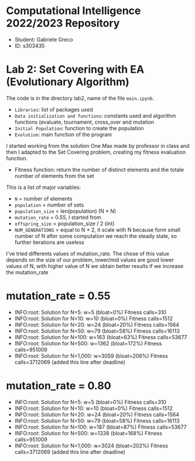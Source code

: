 # Computational Intelligence 2022/2023 Repository
- Student: Gabriele Greco
- ID: s303435

# Lab 2: Set Covering with EA (Evolutionary Algorithm)

The code is in the directory lab2, name of the file `main.ipynb`.
- `Libraries`: list of packages used
- `Data initialization and functions`: constants used and algorithm functions (evaluate, tournament, cross_over and mutation
- `Initial Population`: function to create the population
- `Evolution`: main function of the program

I started working from the solution One Max made by professor in class and then I adapted to the Set Covering problem, creating my fitness evaluation function.

- Fitness function: return the number of distinct elements and the totale number of elements from the set

This is a list of major variables:
- `N` = number of elements
- `population` = number of sets 
- `population_size` = len(population) (N * N)
- `mutation_rate` = 0.55, I started from
- `offspring_size` = population_size / 2 (int)
- `NUM_GENERATIONS` = equal to N * 2, it scale with N because form small number of N after some computation we reach the steady state, so further iterations are useless

I've tried differents values of mutation_rate. The chose of this value depends on the size of our problem, lower/mid values are good lower values of N, with higher value of N we obtain better results if we increase the mutation_rate

# mutation_rate = 0.55
- INFO:root: Solution for N=5: w=5 (bloat=0%) Fitness calls=310
- INFO:root: Solution for N=10: w=10 (bloat=0%) Fitness calls=1512
- INFO:root: Solution for N=20: w=24 (bloat=20%) Fitness calls=1564
- INFO:root: Solution for N=50: w=79 (bloat=58%) Fitness calls=16113
- INFO:root: Solution for N=100: w=163 (bloat=63%) Fitness calls=53677
- INFO:root: Solution for N=500: w=1362 (bloat=172%) Fitness calls=951009
- INFO:root: Solution for N=1,000: w=3059 (bloat=206%) Fitness calls=3712069 (added this line after deadline)

# mutation_rate = 0.80
- INFO:root: Solution for N=5: w=5 (bloat=0%) Fitness calls=310
- INFO:root: Solution for N=10: w=10 (bloat=0%) Fitness calls=1512
- INFO:root: Solution for N=20: w=24 (bloat=20%) Fitness calls=1564
- INFO:root: Solution for N=50: w=79 (bloat=58%) Fitness calls=16113
- INFO:root: Solution for N=100: w=187 (bloat=87%) Fitness calls=53677
- INFO:root: Solution for N=500: w=1338 (bloat=168%) Fitness calls=951009
- INFO:root: Solution for N=1,000: w=3024 (bloat=202%) Fitness calls=3712069 (added this line after deadline)